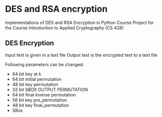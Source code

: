 # DES and RSA encryption
Implementations of DES and RSA Encryption in Python
Course Project for the Course Introduction to Applied Cryptography (CS 428)

## DES Encryption

Input text is given in a text file
Output text is the encrypted text to a text file

Following parameters can be changed:
- 64 bit key at k
- 64 bit initial permutation
- 48 bit key permutation
- 32 bit SBOX OUTPUT PERMUTATION
- 64 bit final inverse permutation
- 56 bit key pre_permutation
- 48 bit key final_permutation
- SBox
